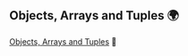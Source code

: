 ## Objects, Arrays and Tuples :earth_africa:

[Objects, Arrays and Tuples](https://www.typescript-training.com/course/fundamentals-v3/04-objects-arrays-and-tuples/) :seedling:
